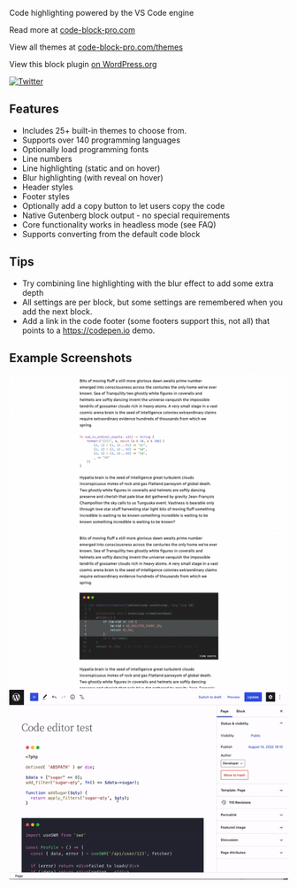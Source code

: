 Code highlighting powered by the VS Code engine

Read more at [code-block-pro.com](https://code-block-pro.com?utm_campaign=github&utm_source=gh-readme&utm_medium=textlink)

View all themes at [code-block-pro.com/themes](https://code-block-pro.com/themes?utm_campaign=themes&utm_source=gh-readme&utm_medium=textlink)

View this block plugin [on WordPress.org](https://wordpress.org/plugins/code-block-pro)

[![Twitter](https://img.shields.io/twitter/url/https/twitter.com/kevinbatdorf.svg?style=social&label=Follow%20%40kevinbatdorf)](https://twitter.com/kevinbatdorf)
## Features
- Includes 25+ built-in themes to choose from.
- Supports over 140 programming languages
- Optionally load programming fonts
- Line numbers
- Line highlighting (static and on hover)
- Blur highlighting (with reveal on hover)
- Header styles
- Footer styles
- Optionally add a copy button to let users copy the code
- Native Gutenberg block output - no special requirements
- Core functionality works in headless mode (see FAQ)
- Supports converting from the default code block


## Tips
- Try combining line highlighting with the blur effect to add some extra depth
- All settings are per block, but some settings are remembered when you add the next block.
- Add a link in the code footer (some footers support this, not all) that points to a https://codepen.io demo.

## Example Screenshots
![alt text](.wordpress-org/screenshot-3.png "Example 3")
![alt text](.wordpress-org/screenshot-4.png "Example 4")
![alt text](.wordpress-org/screenshot-2.gif "Example 2")
